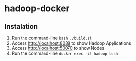 # hadoop-docker

## Instalation

1. Run the command-line ``bash ./build.sh``
2. Access [http://localhost:8088](http://localhost:8088) to show Hadoop Applications
3. Access [http://localhost:50070](http://localhost:50070) to show Nodes
4. Run the command-line ``docker exec -it hadoop bash``